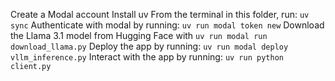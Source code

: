 Create a Modal account
Install uv
From the terminal in this folder, run: `uv sync`
Authenticate with modal by running: `uv run modal token new`
Download the Llama 3.1 model from Hugging Face with `uv run modal run download_llama.py`
Deploy the app by running: `uv run modal deploy vllm_inference.py`
Interact with the app by running: `uv run python client.py`